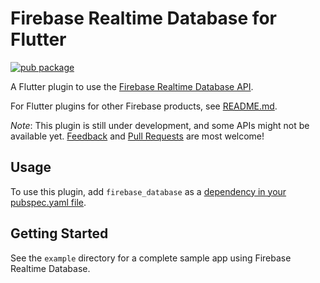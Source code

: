 # Firebase Realtime Database for Flutter

[![pub package](https://img.shields.io/pub/v/firebase_database.svg)](https://pub.dartlang.org/packages/firebase_database)

A Flutter plugin to use the [Firebase Realtime Database API](https://firebase.google.com/products/database/).

For Flutter plugins for other Firebase products, see [README.md](https://github.com/FirebaseExtended/flutterfire/blob/master/README.md).

*Note*: This plugin is still under development, and some APIs might not be available yet. [Feedback](https://github.com/flutter/flutter/issues) and [Pull Requests](https://github.com/FirebaseExtended/flutterfire/pulls) are most welcome!

## Usage
To use this plugin, add `firebase_database` as a [dependency in your pubspec.yaml file](https://flutter.io/platform-plugins/).

## Getting Started

See the `example` directory for a complete sample app using Firebase Realtime Database.
